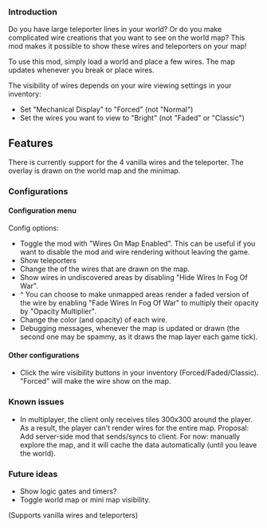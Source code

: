 ### Introduction
Do you have large teleporter lines in your world? Or do you make complicated wire creations that you want to see on the world map? This mod makes it possible to show these wires and teleporters on your map!

To use this mod, simply load a world and place a few wires. The map updates whenever you break or place wires.

The visibility of wires depends on your wire viewing settings in your inventory:
- Set "Mechanical Display" to "Forced" (not "Normal")
- Set the wires you want to view to "Bright" (not "Faded" or "Classic")

## Features
There is currently support for the 4 vanilla wires and the teleporter. The overlay is drawn on the world map and the minimap.

### Configurations
#### Configuration menu
Config options:
- Toggle the mod with "Wires On Map Enabled". This can be useful if you want to disable the mod and wire rendering without leaving the game.
- Show teleporters
- Change the of the wires that are drawn on the map.
- Show wires in undiscovered areas by disabling "Hide Wires In Fog Of War".
- ^ You can choose to make unmapped areas render a faded version of the wire by enabling "Fade Wires In Fog Of War" to multiply their opacity by "Opacity Multiplier".
- Change the color (and opacity) of each wire.
- Debugging messages, whenever the map is updated or drawn (the second one may be spammy, as it draws the map layer each game tick).

#### Other configurations
- Click the wire visibility buttons in your inventory (Forced/Faded/Classic). "Forced" will make the wire show on the map.

### Known issues
- In multiplayer, the client only receives tiles 300x300 around the player. As a result, the player can't render wires for the entire map. Proposal: Add server-side mod that sends/syncs to client. For now: manually explore the map, and it will cache the data automatically (until you leave the world).


### Future ideas
- Show logic gates and timers?
- Toggle world map or mini map visibility.



(Supports vanilla wires and teleporters)